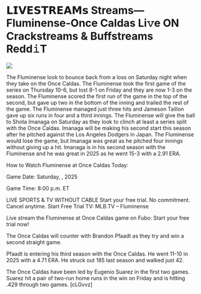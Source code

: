# 𝗟𝗜𝗩𝗘𝗦𝗧𝗥𝗘𝗔𝗠𝘀 Streams— Fluminense-Once Caldas Li𝚟e ON Crackstreams & Buffstreams Redd𝚒T  
  
  
[![](https://i.imgur.com/qSNzIqt.png)](https://movie.rssnews.media/ZmOCcOdqY.php)  
  
The Fluminense look to bounce back from a loss on Saturday night when they take on the Once Caldas. The Fluminense took the first game of the series on Thursday 10-6, but lost 8-1 on Friday and they are now 1-3 on the season. The Fluminense scored the first run of the game in the top of the second, but gave up two in the bottom of the inning and trailed the rest of the game. The Fluminense managed just three hits and Jameson Taillon gave up six runs in four and a third innings. The Fluminense will give the ball to Shota Imanaga on Saturday as they look to clinch at least a series split with the Once Caldas. Imanaga will be making his second start this season after he pitched against the Los Angeles Dodgers in Japan. The Fluminense would lose the game, but Imanaga was great as he pitched four innings without giving up a hit. Imanaga is in his second season with the Fluminense and he was great in 2025 as he went 15-3 with a 2.91 ERA.

How to Watch Fluminense at Once Caldas Today:

Game Date: Saturday, , 2025

Game Time: 8:00 p.m. ET

LIVE SPORTS & TV WITHOUT CABLE
Start your free trial. No commitment. Cancel anytime.
Start Free Trial
TV: MLB.TV – Fluminense

Live stream the Fluminense at Once Caldas game on Fubo: Start your free trial now!

The Once Caldas will counter with Brandon Pfaadt as they try and win a second straight game.

Pfaadt is entering his third season with the Once Caldas. He went 11-10 in 2025 with a 4.71 ERA. He struck out 185 last season and walked just 42.

The Once Caldas have been led by Eugenio Suarez in the first two games. Suarez hit a pair of two-run home runs in the win on Friday and is hitting .429 through two games. [cLGvvz]